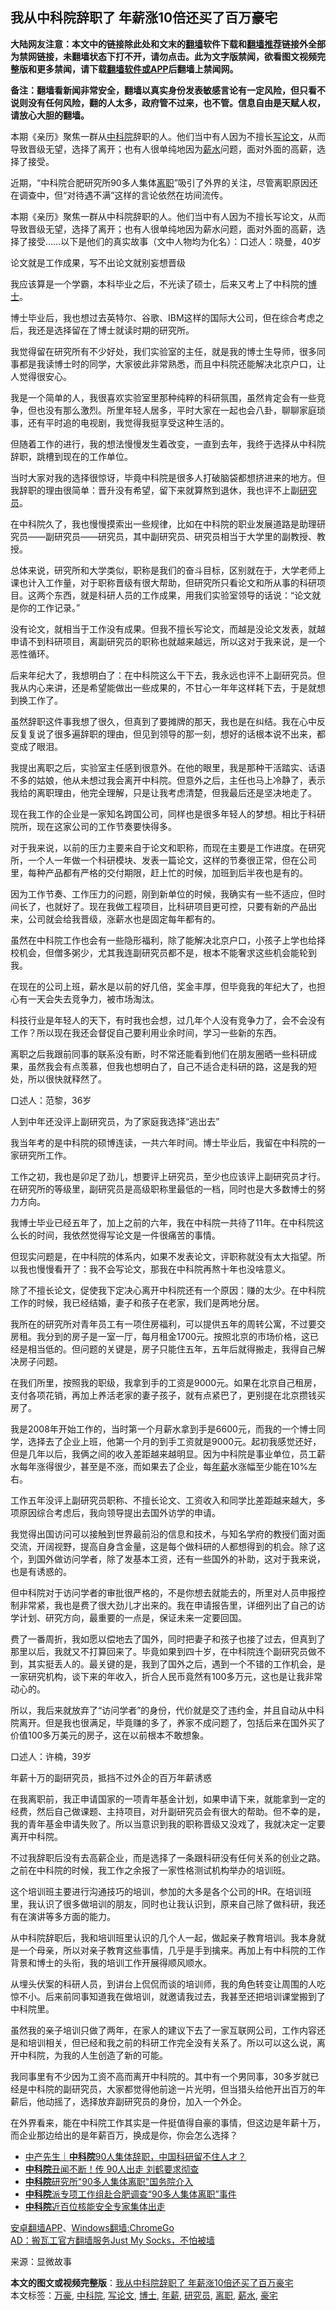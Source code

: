  <h2>我从中科院辞职了 年薪涨10倍还买了百万豪宅</h2> <p class="notice"><b>大陆网友注意：本文中的链接除此处和文末的<a href="https://github.com/bannedbook/fanqiang" >翻墙</a>软件下载和<a href="https://github.com/killgcd/justmysocks/blob/master/README.md">翻墙推荐</a>链接外全部为禁网链接，未翻墙状态下打不开，请勿点击。此为文字版禁闻，欲看图文视频完整版和更多禁闻，请下载<a href="https://github.com/bannedbook/fanqiang">翻墙软件或APP</a>后翻墙上禁闻网。</p><p>备注：翻墙看新闻非常安全，翻墙以真实身份发表敏感言论有一定风险，但只看不说则没有任何风险，翻的人太多，政府管不过来，也不管。信息自由是天赋人权，请放心大胆的翻墙。</b></p>  <div class="entry"> <p>本期《亲历》聚焦一群从<a href="https://www.bannedbook.org/bnews/tag/%e4%b8%ad%e7%a7%91%e9%99%a2/" class="st_tag internal_tag" rel="tag" title="标签 中科院 下的日志">中科院</a>辞职的人。他们当中有人因为不擅长<a href="https://www.bannedbook.org/bnews/tag/%E5%86%99%E8%AE%BA%E6%96%87/" class="st_tag internal_tag" rel="tag" title="标签 写论文 下的日志">写论文</a>，从而导致晋级无望，选择了离开；也有人很单纯地因为<a href="https://www.bannedbook.org/bnews/tag/%e8%96%aa%e6%b0%b4/" class="st_tag internal_tag" rel="tag" title="标签 薪水 下的日志">薪水</a>问题，面对外面的高薪，选择了接受。</p> <p>近期，“中科院合肥研究所90多人集体<a href="https://www.bannedbook.org/bnews/tag/%E7%A6%BB%E8%81%8C/" class="st_tag internal_tag" rel="tag" title="标签 离职 下的日志">离职</a>”吸引了外界的关注，尽管离职原因还在调查中，但“对待遇不满”这样的言论依然在坊间流传。</p> <p>本期《亲历》聚焦一群从中科院辞职的人。他们当中有人因为不擅长写论文，从而导致晋级无望，选择了离开；也有人很单纯地因为薪水问题，面对外面的高薪，选择了接受……以下是他们的真实故事（文中人物均为化名）：口述人：晓曼，40岁</p> <p>论文就是工作成果，写不出论文就别妄想晋级</p> <p>我应该算是一个学霸，本科毕业之后，不光读了硕士，后来又考上了中科院的<a href="https://www.bannedbook.org/bnews/tag/%E5%8D%9A%E5%A3%AB/" class="st_tag internal_tag" rel="tag" title="标签 博士 下的日志">博士</a>。</p> <p>博士毕业后，我也想过去英特尔、谷歌、IBM这样的国际大公司，但在综合考虑之后，我还是选择留在了博士就读时期的研究所。</p> <p>我觉得留在研究所有不少好处，我们实验室的主任，就是我的博士生导师，很多同事都是我读博士时的同学，大家彼此非常熟悉，而且中科院还能解决北京户口，让人觉得很安心。</p> <p>我是一个简单的人，我很喜欢实验室里那种纯粹的科研氛围，虽然肯定会有一些竞争，但也没有那么激烈。所里年轻人居多，平时大家在一起也会八卦，聊聊家庭琐事，还有平时追的电视剧，我觉得我挺享受这种生活的。</p> <p>但随着工作的进行，我的想法慢慢发生着改变，一直到去年，我终于选择从中科院辞职，跳槽到现在的工作单位。</p> <p>当时大家对我的选择很惊讶，毕竟中科院是很多人打破脑袋都想挤进来的地方。但我辞职的理由很简单：晋升没有希望，留下来就算熬到退休，我也评不上副<a href="https://www.bannedbook.org/bnews/tag/%E7%A0%94%E7%A9%B6%E5%91%98/" class="st_tag internal_tag" rel="tag" title="标签 研究员 下的日志">研究员</a>。</p> <p>在中科院久了，我也慢慢摸索出一些规律，比如在中科院的职业发展道路是助理研究员——副研究员——研究员，其中副研究员、研究员相当于大学里的副教授、教授。</p> <p>总体来说，研究所和大学类似，职称是我们的奋斗目标，区别就在于，大学老师上课也计入工作量，对于职称晋级有很大帮助，但研究所只看论文和所从事的科研项目。这两个东西，就是科研人员的工作成果，用我们实验室领导的话说：“论文就是你的工作记录。”</p>  <p>没有论文，就相当于工作没有成果。但我不擅长写论文，而越是没论文发表，就越申请不到科研项目，离副研究员的职称也就越来越远，所以这对于我来说，是一个恶性循环。</p> <p>后来年纪大了，我想明白了：在中科院这么干下去，我永远也评不上副研究员。但我从内心来讲，还是希望能做出一些成果的，不甘心一年年这样耗下去，于是就想到换工作了。</p> <p>虽然辞职这件事我想了很久，但真到了要摊牌的那天，我也是在纠结。我在心中反反复复说了很多遍辞职的理由，但见到领导的那一刻，想好的话根本说不出来，都变成了眼泪。</p> <p>我提出离职之后，实验室主任感到很意外。在他的眼里，我是那种干活踏实、话语不多的姑娘，他从未想过我会离开中科院。但意外之后，主任也马上冷静了，表示我给的离职理由，他完全理解，只是让我考虑清楚，但我最后还是坚决地走了。</p> <p>现在我工作的企业是一家知名跨国公司，同样也是很多年轻人的梦想。相比于科研院所，现在这家公司的工作节奏要快得多。</p> <p>对于我来说，以前的压力主要来自于论文和职称，而现在主要是工作进度。在研究所，一个人一年做一个科研模块、发表一篇论文，这样的节奏很正常，但在公司里，每种产品都有严格的交付期限，赶上忙的时候，加班到后半夜也是有的。</p> <p>因为工作节奏、工作压力的问题，刚到新单位的时候，我确实有一些不适应，但时间长了，也就好了。现在我做工程项目，比科研项目更可控，只要有新的产品出来，公司就会给我晋级，涨薪水也是固定每年都有的。</p> <p>虽然在中科院工作也会有一些隐形福利，除了能解决北京户口，小孩子上学也给择校机会，但僧多粥少，尤其我连副研究员都不是，根本不能奢求这些机会能轮到我。</p> <p>在现在的公司上班，薪水是以前的好几倍，奖金丰厚，但毕竟我的年纪大了，也担心有一天会失去竞争力，被市场淘汰。</p> <p>科技行业是年轻人的天下，有时我也会想，过几年个人没有竞争力了，会不会没有工作？所以现在我还会督促自己要利用业余时间，学习一些新的东西。</p> <p>离职之后我跟前同事的联系没有断，时不常还能看到他们在朋友圈晒一些科研成果，虽然我会有点羡慕，但我也想明白了，自己不适合走科研的路，这是我的短处，所以很快就释然了。</p> <p>口述人：范黎，36岁</p>  <p>人到中年还没评上副研究员，为了家庭我选择“逃出去”</p> <p>我当年考的是中科院的硕博连读，一共六年时间。博士毕业后，我留在中科院的一家研究所工作。</p> <p>工作之初，我也是卯足了劲儿，想要评上研究员，至少也应该评上副研究员才行。在研究所的等级里，副研究员是高级职称里最低的一档，同时也是大多数博士的努力方向。</p> <p>我博士毕业已经五年了，加上之前的六年，我在中科院一共待了11年。在中科院这么长的时间，我依然觉得写论文是一件很痛苦的事情。</p> <p>但现实问题是，在中科院的体系内，如果不发表论文，评职称就没有太大指望。所以我也慢慢看开了：我不会写论文，那我在中科院再熬十年也没啥意义。</p> <p>除了不擅长论文，促使我下定决心离开中科院还有一个原因：赚的太少。在中科院工作的时候，我已经结婚，妻子和孩子在老家，我们是两地分居。</p> <p>我所在的研究所对青年员工有一项住房福利，可以提供五年的周转公寓，不过要交房租。我分到的房子是一室一厅，每月租金1700元。按照北京的市场价格，这已经是相当低的。但问题的关键是，房子只能住五年，五年后就得搬走，我得自己解决房子问题。</p> <p>在我们所里，按照我的职级，我拿到手的工资是9000元。如果在北京自己租房，支付各项花销，再加上养活老家的妻子孩子，就有点紧巴了，更别提在北京攒钱买房了。</p> <p>我是2008年开始工作的，当时第一个月薪水拿到手是6600元，而我的一个博士同学，选择去了企业上班，他第一个月的到手工资就是9000元。起初我感觉还好，但是几年以后，我俩之间的收入差距越来越明显。因为中科院是事业单位，员工薪水每年涨得很少，甚至是不涨，而如果去了企业，每<a href="https://www.bannedbook.org/bnews/tag/%E5%B9%B4%E8%96%AA/" class="st_tag internal_tag" rel="tag" title="标签 年薪 下的日志">年薪</a>水涨幅至少能在10%左右。</p> <p>工作五年没评上副研究员职称、不擅长论文、工资收入和同学比差距越来越大，多项原因综合考虑后，我向领导提出去国外访学的申请。</p> <p>我觉得出国访问可以接触到世界最前沿的信息和技术，与知名学府的教授们面对面交流，开阔视野，提高自身含金量，这是每个做科研的人都想得到的机会。除了这个，到国外做访问学者，除了发基本工资，还有一些国外的补助，这对于我来说，也是有诱惑的。</p> <p>但中科院对于访问学者的审批很严格的，不是你想去就能去的，所里对人员申报控制非常紧，我也是费了很大劲儿才出来的。我在申请报告里，详细列出了自己的访学计划、研究方向，最重要的一点是，保证未来一定要回国。</p>  <p>费了一番周折，我如愿以偿地去了国外，同时把妻子和孩子也接了过去，但真到了那里以后，我就又不打算回来了。毕竟如果到四十岁，在中科院连个副研究员做不到，其实挺丢人的。最关键的是，我到了国外之后，遇到一个不错的工作机会，是一家研究机构，谈下来的年收入，折合人民币竟然有100多万元，这也是让我非常动心的。</p> <p>所以，我后来就放弃了“访问学者”的身份，代价就是交了违约金，并且自动从中科院离开。但是我也很满足，毕竟赚的多了，养家不成问题了，包括后来在国外买了价值100多万美元的房子，这在以前根本不敢想象。</p> <p>口述人：许楠，39岁</p> <p>年薪十万的副研究员，抵挡不过外企的百万年薪诱惑</p> <p>在我离职前，我正申请国家的一项青年基金计划，如果申请下来，就能拿到一定的经费，然后自己做课题、主持项目，对升副研究员会有很大的帮助。但不幸的是，我的青年基金申请失败了。所以当意识到我的职称晋级又没戏了，我就决定一定要离开中科院。</p> <p>不过我辞职后没有去高薪企业，而是选择了一条跟科研没有任何关系的创业之路。之前在中科院的时候，我工作之余报了一家性格测试机构举办的培训班。</p> <p>这个培训班主要进行沟通技巧的培训，参加的大多是各个公司的HR。在培训班里，我认识了很多做培训的朋友，同时也让我认识到，原来自己除了做科研，我还有在演讲等多方面的能力。</p> <p>从中科院辞职后，我和培训班里认识的几个人一起，做起亲子教育培训。我本身就是一个母亲，所以对亲子教育这些事情，几乎是手到擒来。再加上有中科院的工作背景和博士的头衔，我的培训工作开展得顺风顺水。</p> <p>从埋头伏案的科研人员，到讲台上侃侃而谈的培训师，我的角色转变让周围的人吃惊不小。后来前同事知道我在做培训，就邀请我过去，我甚至还把培训课堂搬到了中科院里。</p> <p>虽然我的亲子培训只做了两年，在家人的建议下去了一家互联网公司，工作内容还是和培训相关，但已经和我之前的科研工作完全没有关系了。所以可以这么说，离开中科院，为我的人生创造了新的可能。</p> <p>我同事里有不少因为工资不高而离开中科院的。其中有一个男同事，30多岁就已经是中科院的副研究员，大家都觉得他前途一片光明，但当猎头给他开出百万的年薪后，他动摇了，选择放弃副研究员的身份，加入一个外企。</p> <p>在外界看来，能在中科院工作其实是一件挺值得自豪的事情，但这边是年薪十万，而企业那边给出的是年薪百万，换成是你，你会怎么选择？</p>  <ul class='op-related-articles' title='相关阅读'> <li><a href='https://www.bannedbook.org/bnews/baitai/20200722/1364573.html' target='_blank'>中产先生｜<b>中科院</b>90人集体辞职，中国科研留不住人才？</a></li> <li><a href='https://www.bannedbook.org/bnews/cnnews/20200722/1364516.html' target='_blank'><b>中科院</b>丑闻不断！传 90人出走 刘鹤要求彻查</a></li> <li><a href='https://www.bannedbook.org/bnews/baitai/20200722/1364499.html' target='_blank'><b>中科院</b>研究所"90多人集体离职"国务院介入</a></li> <li><a href='https://www.bannedbook.org/bnews/baitai/20200721/1363922.html' target='_blank'><b>中科院</b>派专项工作组赴合肥调查“90多人集体离职”事件</a></li> <li><a href='https://www.bannedbook.org/bnews/headline/20200717/1362447.html' target='_blank'><b>中科院</b>近百位核能安全专家集体出走</a></li> </ul> <div class="texttj"> <a href="https://github.com/bannedbook/fanqiang/wiki/%E7%A6%81%E9%97%BB%E7%BD%91%E5%AE%89%E5%8D%93%E7%BF%BB%E5%A2%99%E6%96%B0%E9%97%BBAPP" target="_blank">安卓翻墙APP</a>、<a href="https://github.com/bannedbook/fanqiang/wiki/Chrome%E4%B8%80%E9%94%AE%E7%BF%BB%E5%A2%99%E5%8C%85" target="_blank">Windows翻墙:ChromeGo</a><br/> <a href="https://github.com/killgcd/justmysocks/blob/master/README.md" target="_blank">AD：搬瓦工官方翻墙服务Just My Socks，不怕被墙</a> </div><p> 来源：显微故事 </p><a name='sharetosocial'></a>         <div><b>本文的图文或视频完整版</b>：<a href='https://www.bannedbook.org/bnews/comments/20200725/1366083.html'>我从中科院辞职了 年薪涨10倍还买了百万豪宅</a></div>  </div><!--END ENTRY--> <div class="postfooter"> <div>本文标签：<a href="https://www.bannedbook.org/bnews/tag/%E4%B8%87%E8%B1%AA/" rel="tag">万豪</a>, <a href="https://www.bannedbook.org/bnews/tag/%e4%b8%ad%e7%a7%91%e9%99%a2/" rel="tag">中科院</a>, <a href="https://www.bannedbook.org/bnews/tag/%E5%86%99%E8%AE%BA%E6%96%87/" rel="tag">写论文</a>, <a href="https://www.bannedbook.org/bnews/tag/%E5%8D%9A%E5%A3%AB/" rel="tag">博士</a>, <a href="https://www.bannedbook.org/bnews/tag/%E5%B9%B4%E8%96%AA/" rel="tag">年薪</a>, <a href="https://www.bannedbook.org/bnews/tag/%E7%A0%94%E7%A9%B6%E5%91%98/" rel="tag">研究员</a>, <a href="https://www.bannedbook.org/bnews/tag/%E7%A6%BB%E8%81%8C/" rel="tag">离职</a>, <a href="https://www.bannedbook.org/bnews/tag/%e8%96%aa%e6%b0%b4/" rel="tag">薪水</a>, <a href="https://www.bannedbook.org/bnews/tag/%e8%b1%aa%e5%ae%85/" rel="tag">豪宅</a></div>  </div><!--END POSTFOOTER--> 